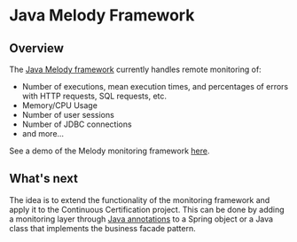 # Java Melody Framework
## Overview
The [Java Melody framework](https://github.com/javamelody/javamelody/wiki) currently handles remote monitoring of:
+ Number of executions, mean execution times, and percentages of errors with HTTP requests, SQL requests, etc.
+ Memory/CPU Usage
+ Number of user sessions
+ Number of JDBC connections
+ and more...

See a demo of the Melody monitoring framework [here](http://javamelody.org/demo/monitoring).
## What's next
The idea is to extend the functionality of the monitoring framework and apply it to the Continuous Certification project. This can be done by adding a monitoring layer through [Java annotations](https://en.wikipedia.org/wiki/Java_annotation) to a Spring object or a Java class that implements the business facade pattern.
